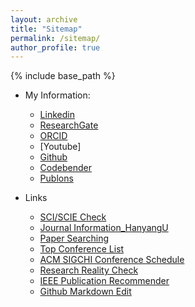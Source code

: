 ```yaml
---
layout: archive
title: "Sitemap"
permalink: /sitemap/
author_profile: true
---
```


{% include base_path %}

* My Information:     
  * [Linkedin](https://www.linkedin.com/in/sanghoon-jeon-0030a1101/)
  * [ResearchGate](https://www.researchgate.net/profile/Sanghoon_Jeon5)
  * [ORCID](https://orcid.org/0000-0001-5636-7555)
  * [Youtube]
  * [Github](https://sanghoonj.github.io/)
  * [Codebender](https://codebender.cc/user/sanghoon)
  * [Publons](https://publons.com/researcher/3681289/sanghoon-jeon/)

* Links
  * [SCI/SCIE Check](https://mjl.clarivate.com/home)
  * [Journal Information_HanyangU](http://s2journal.bwise.kr/jcr/jcrCategoryRankingPage.do)
  * [Paper Searching](https://starlibrary.org/oa/articles/)
  * [Top Conference List](https://drive.google.com/file/d/1DKjqtfNZ-BJQxr2af9JuqftR6avkOTmU/view)
  * [ACM SIGCHI Conference Schedule](https://sigchi.org/conferences/upcoming-conferences/)
  * [Research Reality Check](https://sites.google.com/site/jeonggilko/research-reality-check)
  * [IEEE Publication Recommender](https://publication-recommender.ieee.org/home)
  * [Github Markdown Edit](https://gist.github.com/ihoneymon/652be052a0727ad59601)

